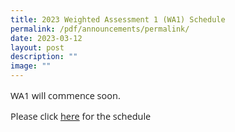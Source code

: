 ```yaml
---
title: 2023 Weighted Assessment 1 (WA1) Schedule
permalink: /pdf/announcements/permalink/
date: 2023-03-12
layout: post
description: ""
image: ""
---
```


<p style="font-family:Open Sans;font-size:14.5px;">WA1 will commence soon.</p>
<p style="font-family:Open Sans;font-size:14.5px;">Please click <a href="https://drive.google.com/drive/folders/1pmyolhyG_rwwYyamBO6gmME0cb75P4pY?usp=sharing" style="font-family:Open Sans;font-size:14.5px;"> here</a> for the schedule</p>